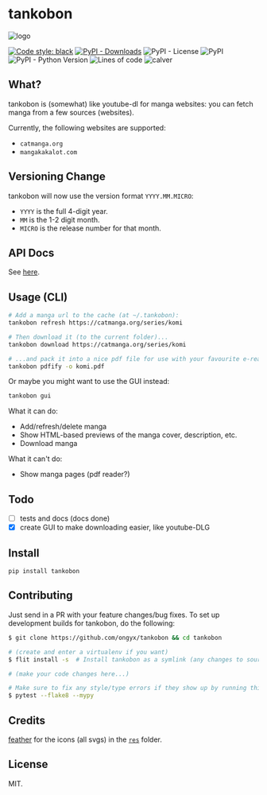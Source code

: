 # tankobon

![logo](https://raw.githubusercontent.com/ongyx/tankobon/master/resources/logo.jpg "tankobon")

[![Code style: black](https://img.shields.io/badge/code%20style-black-000000.svg)](https://github.com/psf/black)
[![PyPI - Downloads](https://img.shields.io/pypi/dm/tankobon)](https://pypi.org/project/tankobon)
![PyPI - License](https://img.shields.io/pypi/l/tankobon)
![PyPI](https://img.shields.io/pypi/v/tankobon)
![PyPI - Python Version](https://img.shields.io/pypi/pyversions/tankobon)
![Lines of code](https://img.shields.io/tokei/lines/github/ongyx/tankobon)
![calver](https://img.shields.io/badge/calver-YY.MM.MICRO-22bfda.svg)

## What?

tankobon is (somewhat) like youtube-dl for manga websites: you can fetch manga from a few sources (websites).

Currently, the following websites are supported:

- `catmanga.org`
- `mangakakalot.com`

## Versioning Change

tankobon will now use the version format `YYYY.MM.MICRO`:

- `YYYY` is the full 4-digit year.
- `MM` is the 1-2 digit month.
- `MICRO` is the release number for that month.

## API Docs

See [here](API.md).

## Usage (CLI)

```bash
# Add a manga url to the cache (at ~/.tankobon):
tankobon refresh https://catmanga.org/series/komi

# Then download it (to the current folder)...
tankobon download https://catmanga.org/series/komi

# ...and pack it into a nice pdf file for use with your favourite e-reader.
tankobon pdfify -o komi.pdf
```

Or maybe you might want to use the GUI instead:

```bash
tankobon gui
```

What it can do:

- Add/refresh/delete manga
- Show HTML-based previews of the manga cover, description, etc.
- Download manga

What it can't do:

- Show manga pages (pdf reader?)

## Todo

- [ ] tests and docs (docs done)
- [x] create GUI to make downloading easier, like youtube-DLG

## Install

`pip install tankobon`

## Contributing

Just send in a PR with your feature changes/bug fixes. To set up development builds for tankobon, do the following:

```bash
$ git clone https://github.com/ongyx/tankobon && cd tankobon

# (create and enter a virtualenv if you want)
$ flit install -s  # Install tankobon as a symlink (any changes to source code will be reflected immediately)

# (make your code changes here...)

# Make sure to fix any style/type errors if they show up by running this.
$ pytest --flake8 --mypy
```

## Credits

[feather](https://github.com/feathericons/feather) for the icons (all svgs) in the [`res`](./res) folder.

## License

MIT.
